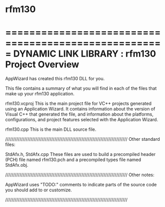 # rfm130
=====================================================
    DYNAMIC LINK LIBRARY : rfm130 Project Overview
=====================================================

AppWizard has created this rfm130 DLL for you.  

This file contains a summary of what you will find in each of the files that
make up your rfm130 application.


rfm130.vcproj
    This is the main project file for VC++ projects generated using an Application Wizard. 
    It contains information about the version of Visual C++ that generated the file, and 
    information about the platforms, configurations, and project features selected with the
    Application Wizard.

rfm130.cpp
    This is the main DLL source file.

/////////////////////////////////////////////////////////////////////////////
Other standard files:

StdAfx.h, StdAfx.cpp
    These files are used to build a precompiled header (PCH) file
    named rfm130.pch and a precompiled types file named StdAfx.obj.

/////////////////////////////////////////////////////////////////////////////
Other notes:

AppWizard uses "TODO:" comments to indicate parts of the source code you
should add to or customize.

/////////////////////////////////////////////////////////////////////////////
